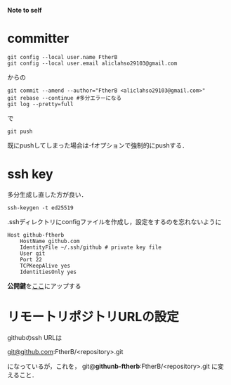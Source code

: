 **Note to self**
# committer

```
git config --local user.name FtherB
git config --local user.email aliclahso29103@gmail.com
```

からの

```
git commit --amend --author="FtherB <aliclahso29103@gmail.com>"
git rebase --continue #多分エラーになる
git log --pretty=full
```
で
```
git push 
```
既にpushしてしまった場合は-fオプションで強制的にpushする．

# ssh key
多分生成し直した方が良い．
```
ssh-keygen -t ed25519
```

.sshディレクトリにconfigファイルを作成し，設定をするのを忘れないように
```
Host github-ftherb
    HostName github.com
    IdentityFile ~/.ssh/github # private key file
    User git
    Port 22
    TCPKeepAlive yes
    IdentitiesOnly yes
```
**公開鍵**を[ここ](https://github.com/settings/ssh)にアップする

# リモートリポジトリURLの設定
githubのssh URLは

git@github.com:FtherB/\<repository\>.git

になっているが，これを，
git@**githunb-ftherb**:FtherB/\<repository\>.git
に変えること．
